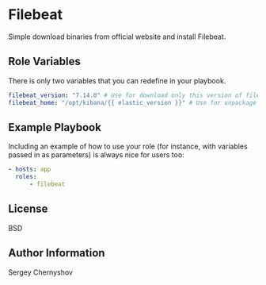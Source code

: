Filebeat
=========

Simple download binaries from official website and install Filebeat.

Role Variables
--------------

There is only two variables that you can redefine in your playbook.

```yaml
filebeat_version: "7.14.0" # Use for download only this version of filebead
filebeat_home: "/opt/kibana/{{ elastic_version }}" # Use for unpackage distro and create FILEBEAT_HOME variable
```

Example Playbook
----------------

Including an example of how to use your role (for instance, with variables passed in as parameters) is always nice for users too:

```yaml
- hosts: app
  roles:
      - filebeat
```

License
-------

BSD

Author Information
------------------

Sergey Chernyshov